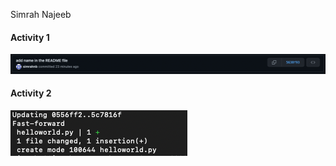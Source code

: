 Simrah Najeeb

#### Activity 1 
![ScreenShot](screenshots/activity1.png)

#### Activity 2 
![ScreenShot](screenshots/activity2.png)